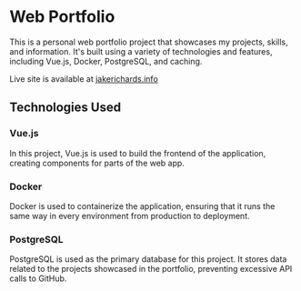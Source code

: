 # Web Portfolio

This is a personal web portfolio project that showcases my projects, skills, and information. It's built using a variety of technologies and features, including Vue.js, Docker, PostgreSQL, and caching.

Live site is available at [jakerichards.info](jakerichards.info)

## Technologies Used

### Vue.js

In this project, Vue.js is used to build the frontend of the application, creating components for parts of the web app.

### Docker

Docker is used to containerize the application, ensuring that it runs the same way in every environment from production to deployment.

### PostgreSQL

PostgreSQL is used as the primary database for this project. It stores data related to the projects showcased in the portfolio, preventing excessive API calls to GitHub.
